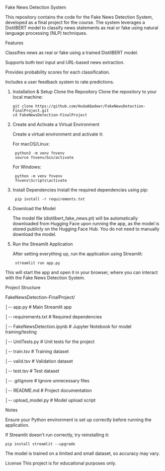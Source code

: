 Fake News Detection System

This repository contains the code for the Fake News Detection System, developed as a final project for the course. The system leverages a DistilBERT model to classify news statements as real or fake using natural language processing (NLP) techniques.

Features

Classifies news as real or fake using a trained DistilBERT model.

Supports both text input and URL-based news extraction.

Provides probability scores for each classification.

Includes a user feedback system to rate predictions.



1. Installation & Setup
   Clone the Repository Clone the repository to your local machine:

    
       git clone https://github.com/HudaAQadeer/FakeNewsDetection-FinalProject.git
       cd FakeNewsDetection-FinalProject


2. Create and Activate a Virtual Environment

   
   Create a virtual environment and activate it:

   For macOS/Linux:
        
        python3 -m venv fnvenv
        source fnvenv/bin/activate

   For Windows:
        
        python -m venv fnvenv
        fnvenv\Scripts\activate

   

4. Install Dependencies
   Install the required dependencies using pip:

        pip install -r requirements.txt


5. Download the Model

    The model file (distilbert_fake_news.pt) will be automatically downloaded from Hugging Face upon running the app, as the model is stored publicly on the Hugging Face Hub. You do not need to manually download the model.

6. Run the Streamlit Application

    After setting everything up, run the application using Streamlit:

        streamlit run app.py

This will start the app and open it in your browser, where you can interact with the Fake News Detection System.

Project Structure

FakeNewsDetection-FinalProject/

│-- app.py                  # Main Streamlit app

│-- requirements.txt        # Required dependencies

│-- FakeNewsDetection.ipynb # Jupyter Notebook for model training/testing

│-- UnitTests.py            # Unit tests for the project

│-- train.tsv               # Training dataset

│-- valid.tsv               # Validation dataset

│-- test.tsv                # Test dataset

│-- .gitignore              # Ignore unnecessary files

│-- README.md               # Project documentation

│-- upload_model.py         # Model upload script


Notes

Ensure your Python environment is set up correctly before running the application.

If Streamlit doesn't run correctly, try reinstalling it:

    pip install streamlit --upgrade

The model is trained on a limited and small dataset, so accuracy may vary.

License
This project is for educational purposes only.
